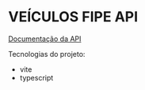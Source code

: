 # VEÍCULOS FIPE API

[Documentação da API](https://deividfortuna.github.io/fipe/)

Tecnologias do projeto:
- vite
- typescript
